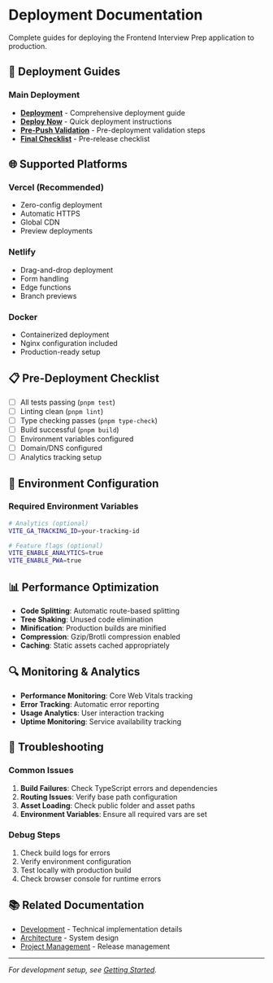 # Deployment Documentation

Complete guides for deploying the Frontend Interview Prep application to production.

## 🚀 Deployment Guides

### Main Deployment

- **[Deployment](./DEPLOYMENT.md)** - Comprehensive deployment guide
- **[Deploy Now](./DEPLOY-NOW.md)** - Quick deployment instructions
- **[Pre-Push Validation](./PRE-PUSH-VALIDATION.md)** - Pre-deployment validation steps
- **[Final Checklist](./FINAL-CHECKLIST.md)** - Pre-release checklist

## 🌐 Supported Platforms

### Vercel (Recommended)

- Zero-config deployment
- Automatic HTTPS
- Global CDN
- Preview deployments

### Netlify

- Drag-and-drop deployment
- Form handling
- Edge functions
- Branch previews

### Docker

- Containerized deployment
- Nginx configuration included
- Production-ready setup

## 📋 Pre-Deployment Checklist

- [ ] All tests passing (`pnpm test`)
- [ ] Linting clean (`pnpm lint`)
- [ ] Type checking passes (`pnpm type-check`)
- [ ] Build successful (`pnpm build`)
- [ ] Environment variables configured
- [ ] Domain/DNS configured
- [ ] Analytics tracking setup

## 🔧 Environment Configuration

### Required Environment Variables

```bash
# Analytics (optional)
VITE_GA_TRACKING_ID=your-tracking-id

# Feature flags (optional)
VITE_ENABLE_ANALYTICS=true
VITE_ENABLE_PWA=true
```

## 📊 Performance Optimization

- **Code Splitting**: Automatic route-based splitting
- **Tree Shaking**: Unused code elimination
- **Minification**: Production builds are minified
- **Compression**: Gzip/Brotli compression enabled
- **Caching**: Static assets cached appropriately

## 🔍 Monitoring & Analytics

- **Performance Monitoring**: Core Web Vitals tracking
- **Error Tracking**: Automatic error reporting
- **Usage Analytics**: User interaction tracking
- **Uptime Monitoring**: Service availability tracking

## 🚨 Troubleshooting

### Common Issues

1. **Build Failures**: Check TypeScript errors and dependencies
2. **Routing Issues**: Verify base path configuration
3. **Asset Loading**: Check public folder and asset paths
4. **Environment Variables**: Ensure all required vars are set

### Debug Steps

1. Check build logs for errors
2. Verify environment configuration
3. Test locally with production build
4. Check browser console for runtime errors

## 📚 Related Documentation

- [Development](../development/) - Technical implementation details
- [Architecture](../development/ARCHITECTURE.md) - System design
- [Project Management](../project-management/) - Release management

---

_For development setup, see [Getting Started](../getting-started/)._
